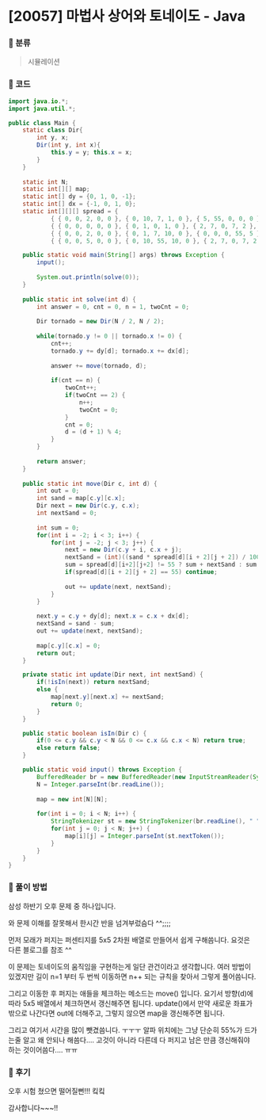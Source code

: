 # [20057] 마법사 상어와 토네이도 - Java

###  :shark: 분류

> 시뮬레이션
>



### :shark: 코드

```java
import java.io.*;
import java.util.*;

public class Main {
	static class Dir{
		int y, x;
		Dir(int y, int x){
			this.y = y; this.x = x;
		}
	}
	
	static int N;
	static int[][] map;
	static int[] dy = {0, 1, 0, -1};
	static int[] dx = {-1, 0, 1, 0};
	static int[][][] spread = {
			{ { 0, 0, 2, 0, 0 }, { 0, 10, 7, 1, 0 }, { 5, 55, 0, 0, 0 }, { 0, 10, 7, 1, 0 }, { 0, 0, 2, 0, 0 } },
			{ { 0, 0, 0, 0, 0 }, { 0, 1, 0, 1, 0 }, { 2, 7, 0, 7, 2 }, { 0, 10, 55, 10, 0 }, { 0, 0, 5, 0, 0 } },
			{ { 0, 0, 2, 0, 0 }, { 0, 1, 7, 10, 0 }, { 0, 0, 0, 55, 5 }, { 0, 1, 7, 10, 0 }, { 0, 0, 2, 0, 0 } },
			{ { 0, 0, 5, 0, 0 }, { 0, 10, 55, 10, 0 }, { 2, 7, 0, 7, 2 }, { 0, 1, 0, 1, 0 }, { 0, 0, 0, 0, 0 } } };

	public static void main(String[] args) throws Exception {
		input();
		
		System.out.println(solve(0));
	}
	
	public static int solve(int d) {
		int answer = 0, cnt = 0, n = 1, twoCnt = 0;
		
		Dir tornado = new Dir(N / 2, N / 2);
		
		while(tornado.y != 0 || tornado.x != 0) {
			cnt++;
			tornado.y += dy[d]; tornado.x += dx[d];
			
			answer += move(tornado, d); 
		
			if(cnt == n) {
				twoCnt++;
				if(twoCnt == 2) {
					n++;
					twoCnt = 0;
				}
				cnt = 0;
				d = (d + 1) % 4;
			}
		}
		
		return answer;
	}
	
	public static int move(Dir c, int d) {
		int out = 0;
		int sand = map[c.y][c.x];
		Dir next = new Dir(c.y, c.x);
		int nextSand = 0;
		
		int sum = 0;
		for(int i = -2; i < 3; i++) {
			for(int j = -2; j < 3; j++) {
				next = new Dir(c.y + i, c.x + j);
				nextSand = (int)((sand * spread[d][i + 2][j + 2]) / 100);
				sum = spread[d][i+2][j+2] != 55 ? sum + nextSand : sum;
				if(spread[d][i + 2][j + 2] == 55) continue;
				
				out += update(next, nextSand);
			}
		}
		
		next.y = c.y + dy[d]; next.x = c.x + dx[d];
		nextSand = sand - sum;
		out += update(next, nextSand);
		
		map[c.y][c.x] = 0;
		return out;
	}

	private static int update(Dir next, int nextSand) {
		if(!isIn(next)) return nextSand;
		else {
			map[next.y][next.x] += nextSand;
			return 0;
		}
	}

	public static boolean isIn(Dir c) {
		if(0 <= c.y && c.y < N && 0 <= c.x && c.x < N) return true;
		else return false;
	}

	public static void input() throws Exception {
		BufferedReader br = new BufferedReader(new InputStreamReader(System.in));
		N = Integer.parseInt(br.readLine());
		
		map = new int[N][N];
		
		for(int i = 0; i < N; i++) {
			StringTokenizer st = new StringTokenizer(br.readLine(), " ");
			for(int j = 0; j < N; j++) {
				map[i][j] = Integer.parseInt(st.nextToken());
			}
		}
	}
}
```



### :shark: 풀이 방법

삼성 하반기 오후 문제 중 하나입니다.

와 문제 이해를 잘못해서 한시간 반을 넘겨부렀슴다 ^^;;;;



먼저 모래가 퍼지는 퍼센티지를 5x5 2차원 배열로 만들어서 쉽게 구해씀니다. 요것은 다른 블로그를 참조 ^^

이 문제는 토네이도의 움직임을 구현하는게 일단 관건이라고 생각합니다. 여러 방법이 있겠지만 길이 n=1 부터 두 번씩 이동하면 n++ 되는 규칙을 찾아서 그렇게 풀어씀니다.

 

그리고 이동한 후 퍼지는 애들을 체크하는 메소드는 move() 입니다. 요기서 방향(d)에 따라 5x5 배열에서 체크하면서 갱신해주면 됩니다. update()에서 만약 새로운 좌표가 밖으로 나간다면 out에 더해주고, 그렇지 않으면 map을 갱신해주면 됩니다.

 

그리고 여기서 시간을 많이 뺏겼씀니다. ㅜㅜㅜ 알파 위치에는 그냥 단순히 55%가 드가는줄 알고 왜 안되나 해씀다.... 고것이 아니라 다른데 다 퍼지고 남은 만큼 갱신해줘야 하는 것이어씀다.... ㅠㅠ



### :shark: 후기

오후 시험 쳤으면 떨어질뻔!!! 킼킼

감사합니다~~~!!